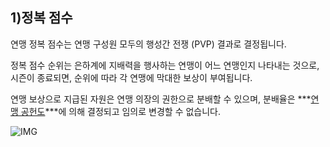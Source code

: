 ## 1)정복 점수

 연맹 정복 점수는 연맹 구성원 모두의 행성간 전쟁 (PVP) 결과로 결정됩니다.

정복 점수 순위는 은하계에 지배력을 행사하는 연맹이 어느 연맹인지 나타내는 것으로, 시즌이 종료되면, 순위에 따라 각 연맹에 막대한 보상이 부여됩니다.

연맹 보상으로 지급된 자원은 연맹 의장의 권한으로 분배할 수 있으며, 분배율은 ***<u>연맹 공헌도</u>***에 의해 결정되고 임의로 변경할 수 없습니다.

![IMG]()
